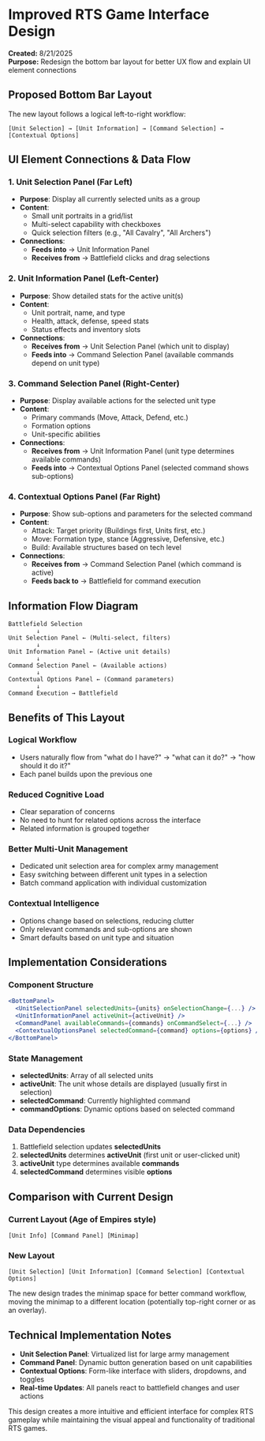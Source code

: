 # Improved RTS Game Interface Design

**Created:** 8/21/2025  
**Purpose:** Redesign the bottom bar layout for better UX flow and explain UI element connections

## Proposed Bottom Bar Layout

The new layout follows a logical left-to-right workflow:

```
[Unit Selection] → [Unit Information] → [Command Selection] → [Contextual Options]
```

## UI Element Connections & Data Flow

### 1. **Unit Selection Panel** (Far Left)
- **Purpose**: Display all currently selected units as a group
- **Content**: 
  - Small unit portraits in a grid/list
  - Multi-select capability with checkboxes
  - Quick selection filters (e.g., "All Cavalry", "All Archers")
- **Connections**:
  - **Feeds into** → Unit Information Panel
  - **Receives from** → Battlefield clicks and drag selections

### 2. **Unit Information Panel** (Left-Center)
- **Purpose**: Show detailed stats for the active unit(s)
- **Content**: 
  - Unit portrait, name, and type
  - Health, attack, defense, speed stats
  - Status effects and inventory slots
- **Connections**:
  - **Receives from** → Unit Selection Panel (which unit to display)
  - **Feeds into** → Command Selection Panel (available commands depend on unit type)

### 3. **Command Selection Panel** (Right-Center)
- **Purpose**: Display available actions for the selected unit type
- **Content**:
  - Primary commands (Move, Attack, Defend, etc.)
  - Formation options
  - Unit-specific abilities
- **Connections**:
  - **Receives from** → Unit Information Panel (unit type determines available commands)
  - **Feeds into** → Contextual Options Panel (selected command shows sub-options)

### 4. **Contextual Options Panel** (Far Right)
- **Purpose**: Show sub-options and parameters for the selected command
- **Content**:
  - Attack: Target priority (Buildings first, Units first, etc.)
  - Move: Formation type, stance (Aggressive, Defensive, etc.)
  - Build: Available structures based on tech level
- **Connections**:
  - **Receives from** → Command Selection Panel (which command is active)
  - **Feeds back to** → Battlefield for command execution

## Information Flow Diagram

```
Battlefield Selection
        ↓
Unit Selection Panel ← (Multi-select, filters)
        ↓
Unit Information Panel ← (Active unit details)
        ↓
Command Selection Panel ← (Available actions)
        ↓
Contextual Options Panel ← (Command parameters)
        ↓
Command Execution → Battlefield
```

## Benefits of This Layout

### **Logical Workflow**
- Users naturally flow from "what do I have?" → "what can it do?" → "how should it do it?"
- Each panel builds upon the previous one

### **Reduced Cognitive Load**
- Clear separation of concerns
- No need to hunt for related options across the interface
- Related information is grouped together

### **Better Multi-Unit Management**
- Dedicated unit selection area for complex army management
- Easy switching between different unit types in a selection
- Batch command application with individual customization

### **Contextual Intelligence**
- Options change based on selections, reducing clutter
- Only relevant commands and sub-options are shown
- Smart defaults based on unit type and situation

## Implementation Considerations

### **Component Structure**
```jsx
<BottomPanel>
  <UnitSelectionPanel selectedUnits={units} onSelectionChange={...} />
  <UnitInformationPanel activeUnit={activeUnit} />
  <CommandPanel availableCommands={commands} onCommandSelect={...} />
  <ContextualOptionsPanel selectedCommand={command} options={options} />
</BottomPanel>
```

### **State Management**
- **selectedUnits**: Array of all selected units
- **activeUnit**: The unit whose details are displayed (usually first in selection)
- **selectedCommand**: Currently highlighted command
- **commandOptions**: Dynamic options based on selected command

### **Data Dependencies**
1. Battlefield selection updates **selectedUnits**
2. **selectedUnits** determines **activeUnit** (first unit or user-clicked unit)
3. **activeUnit** type determines available **commands**
4. **selectedCommand** determines visible **options**

## Comparison with Current Design

### **Current Layout** (Age of Empires style)
```
[Unit Info] [Command Panel] [Minimap]
```

### **New Layout**
```
[Unit Selection] [Unit Information] [Command Selection] [Contextual Options]
```

The new design trades the minimap space for better command workflow, moving the minimap to a different location (potentially top-right corner or as an overlay).

## Technical Implementation Notes

- **Unit Selection Panel**: Virtualized list for large army management
- **Command Panel**: Dynamic button generation based on unit capabilities
- **Contextual Options**: Form-like interface with sliders, dropdowns, and toggles
- **Real-time Updates**: All panels react to battlefield changes and user actions

This design creates a more intuitive and efficient interface for complex RTS gameplay while maintaining the visual appeal and functionality of traditional RTS games.